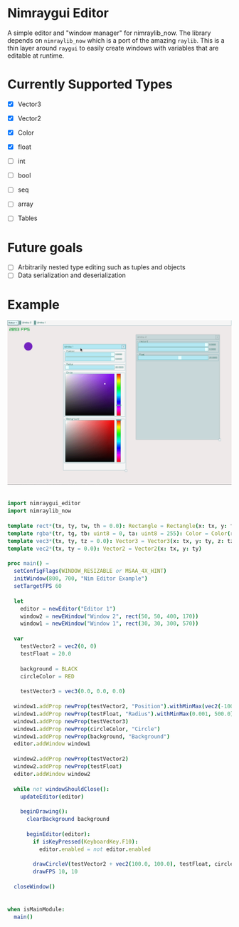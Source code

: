 
# Nimraygui Editor
A simple editor and "window manager" for nimraylib_now.
The library depends on `nimraylib_now` which is a port of the amazing `raylib`.
This is a thin layer around `raygui` to easily create windows with variables that are editable at runtime.

# Currently Supported Types
- [X] Vector3
- [X] Vector2
- [X] Color
- [X] float
- [ ] int
- [ ] bool

- [ ] seq
- [ ] array
- [ ] Tables

# Future goals
- [ ] Arbitrarily nested type editing such as tuples and objects
- [ ] Data serialization and deserialization

# Example
![demo.gif](./demo.gif)

```nim

import nimraygui_editor
import nimraylib_now

template rect*(tx, ty, tw, th = 0.0): Rectangle = Rectangle(x: tx, y: ty, width: tw, height: th)
template rgba*(tr, tg, tb: uint8 = 0, ta: uint8 = 255): Color = Color(r: tr, g: tg, b: tb, a: ta)
template vec3*(tx, ty, tz = 0.0): Vector3 = Vector3(x: tx, y: ty, z: tz)
template vec2*(tx, ty = 0.0): Vector2 = Vector2(x: tx, y: ty)

proc main() =
  setConfigFlags(WINDOW_RESIZABLE or MSAA_4X_HINT)
  initWindow(800, 700, "Nim Editor Example")
  setTargetFPS 60

  let
    editor = newEditor("Editor 1")
    window2 = newEWindow("Window 2", rect(50, 50, 400, 170))
    window1 = newEWindow("Window 1", rect(30, 30, 300, 570))

  var
    testVector2 = vec2(0, 0)
    testFloat = 20.0

    background = BLACK
    circleColor = RED

    testVector3 = vec3(0.0, 0.0, 0.0)

  window1.addProp newProp(testVector2, "Position").withMinMax(vec2(-100, -100), vec2(500, 500))
  window1.addProp newProp(testFloat, "Radius").withMinMax(0.001, 500.0)
  window1.addProp newProp(testVector3)
  window1.addProp newProp(circleColor, "Circle")
  window1.addProp newProp(background, "Background")
  editor.addWindow window1

  window2.addProp newProp(testVector2)
  window2.addProp newProp(testFloat)
  editor.addWindow window2

  while not windowShouldClose():
    updateEditor(editor)

    beginDrawing():
      clearBackground background

      beginEditor(editor):
        if isKeyPressed(KeyboardKey.F10):
          editor.enabled = not editor.enabled

        drawCircleV(testVector2 + vec2(100.0, 100.0), testFloat, circleColor)
        drawFPS 10, 10

  closeWindow()


when isMainModule:
  main()

```